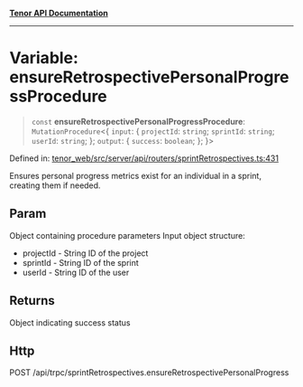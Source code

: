 [**Tenor API Documentation**](../../README.md)

***

# Variable: ensureRetrospectivePersonalProgressProcedure

> `const` **ensureRetrospectivePersonalProgressProcedure**: `MutationProcedure`\<\{ `input`: \{ `projectId`: `string`; `sprintId`: `string`; `userId`: `string`; \}; `output`: \{ `success`: `boolean`; \}; \}\>

Defined in: [tenor\_web/src/server/api/routers/sprintRetrospectives.ts:431](https://github.com/Apantli/Tenor/blob/293d0ddb2d5307c4150fcd161249995fd5278c7d/tenor_web/src/server/api/routers/sprintRetrospectives.ts#L431)

Ensures personal progress metrics exist for an individual in a sprint, creating them if needed.

## Param

Object containing procedure parameters
Input object structure:
- projectId - String ID of the project
- sprintId - String ID of the sprint
- userId - String ID of the user

## Returns

Object indicating success status

## Http

POST /api/trpc/sprintRetrospectives.ensureRetrospectivePersonalProgress
